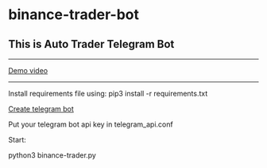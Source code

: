 # binance-trader-bot

## This is Auto Trader Telegram Bot

***

[Demo video](https://www.aparat.com/v/875M6)

***

Install requirements file using:
pip3 install -r requirements.txt

[Create telegram bot](https://core.telegram.org/bots#3-how-do-i-create-a-bot)

Put your telegram bot api key in telegram_api.conf 

Start:

python3 binance-trader.py
